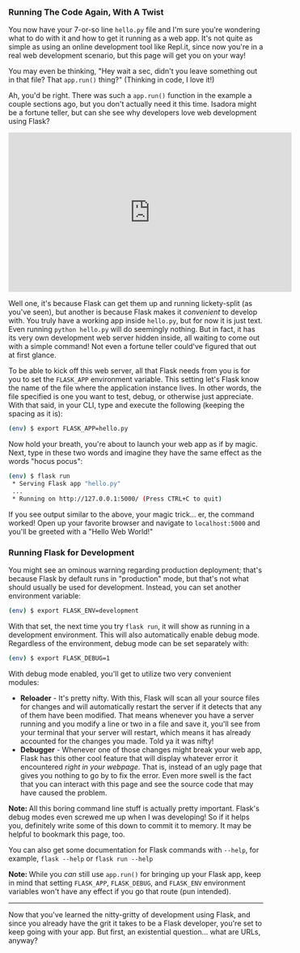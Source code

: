 ### Running The Code Again, With A Twist

You now have your 7-or-so line `hello.py` file and I'm sure you're wondering what to do with it and how to get it running as a web app. It's not quite as simple as using an online development tool like Repl.it, since now you're in a real web development scenario, but this page will get you on your way!

You may even be thinking, "Hey wait a sec, didn't you leave something out in that file? That `app.run()` thing?" (Thinking in code, I love it!)

Ah, you'd be right. There was such a `app.run()` function in the example a couple sections ago, but you don't actually need it this time. Isadora might be a fortune teller, but can she see why developers love web development using Flask?

<iframe width="560" height="315" src="https://www.youtube.com/embed/rieerSvSYWM" frameborder="0" allow="accelerometer; autoplay; encrypted-media; gyroscope; picture-in-picture" allowfullscreen></iframe>

Well one, it's because Flask can get them up and running lickety-split (as you've seen), but another is because Flask makes it *convenient* to develop with. You truly have a working app inside `hello.py`, but for now it is just text. Even running `python hello.py` will do seemingly nothing. But in fact, it has its very own development web server hidden inside, all waiting to come out with a simple command! Not even a fortune teller could've figured that out at first glance.

To be able to kick off this web server, all that Flask needs from you is for you to set the `FLASK_APP` environment variable. This setting let's Flask know the name of the file where the application instance lives. In other words, the file specified is one you want to test, debug, or otherwise just appreciate. With that said, in your CLI, type and execute the following (keeping the spacing as it is):

```bash
(env) $ export FLASK_APP=hello.py
```

Now hold your breath, you're about to launch your web app as if by magic. Next, type in these two words and imagine they have the same effect as the words "hocus pocus":

```bash
(env) $ flask run
 * Serving Flask app "hello.py"
 ...
 * Running on http://127.0.0.1:5000/ (Press CTRL+C to quit)
```
If you see output similar to the above, your magic trick... er, the command worked! Open up your favorite browser and navigate to `localhost:5000` and you'll be greeted with a "Hello Web World!"

### Running Flask for Development

You might see an ominous warning regarding production deployment; that's because Flask by default runs in "production" mode, but that's not what should usually be used for development. Instead, you can set another environment variable:

```bash
(env) $ export FLASK_ENV=development
```

With that set, the next time you try `flask run`, it will show as running in a development environment. This will also automatically enable debug mode. Regardless of the environment, debug mode can be set separately with:

```bash
(env) $ export FLASK_DEBUG=1
```

With debug mode enabled, you'll get to utilize two very convenient modules:

- **Reloader** - It's pretty nifty. With this, Flask will scan all your source files for changes and will automatically restart the server if it detects that any of them have been modified. That means whenever you have a server running and you modify a line or two in a file and save it, you'll see from your terminal that your server will restart, which means it has already accounted for the changes you made. Told ya it was nifty!
- **Debugger** - Whenever one of those changes might break your web app, Flask has this other cool feature that will display whatever error it encountered *right in your webpage*. That is, instead of an ugly page that gives you nothing to go by to fix the error. Even more swell is the fact that you can interact with this page and see the source code that may have caused the problem.

<div class="alert alert-warning" role="alert"><strong>Note: </strong>All this boring command line stuff is actually pretty important. Flask's debug modes even screwed me up when I was developing! So if it helps you, definitely write some of this down to commit it to memory. It may be helpful to bookmark this page, too.
</div>

You can also get some documentation for Flask commands with `--help`, for example, `flask --help` or `flask run --help`

<div class="alert alert-warning" role="alert"><strong>Note: </strong>While you <i>can</i> still use <code>app.run()</code> for bringing up your Flask app, keep in mind that setting <code>FLASK_APP</code>, <code>FLASK_DEBUG</code>, and <code>FLASK_ENV</code> environment variables won't have any effect if you go that route (pun intended).
</div>

___

Now that you've learned the nitty-gritty of development using Flask, and since you already have the grit it takes to be a Flask developer, you're set to keep going with your app. But first, an existential question... what are URLs, anyway?